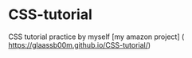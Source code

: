 # CSS-tutorial
CSS tutorial practice by myself
[my amazon project] ( https://glaassb00m.github.io/CSS-tutorial/)
